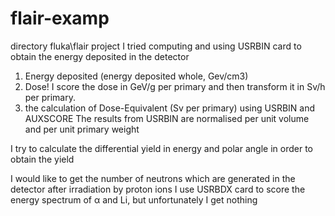 # flair-examp
directory fluka\flair project
I tried computing and using USRBIN card to obtain the energy deposited in the detector
1) Energy deposited (energy deposited whole, Gev/cm3)
2) Dose! I score the dose in GeV/g per primary and then transform it in Sv/h per primary.
3) the calculation of Dose-Equivalent (Sv per primary) using USRBIN and AUXSCORE 
The results from USRBIN are normalised per unit volume and per unit primary weight

I try to calculate the differential yield in energy and polar angle in order to obtain the yield 

I would like to get the number of neutrons which are generated in the detector after irradiation by proton ions
I use USRBDX card to score the energy spectrum of α and Li, but unfortunately I get nothing

